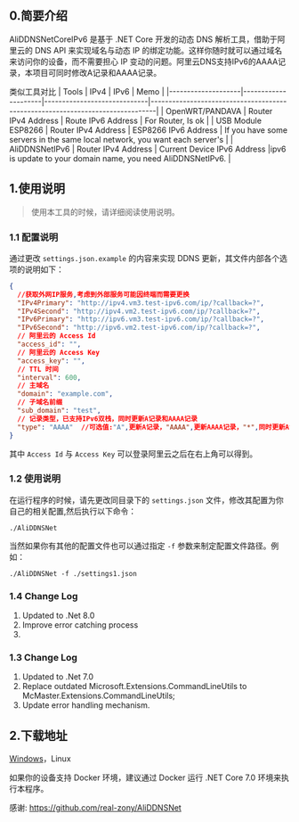 ## 0.简要介绍

AliDDNSNetCoreIPv6 是基于 .NET Core 开发的动态 DNS 解析工具，借助于阿里云的 DNS API 来实现域名与动态 IP 的绑定功能。这样你随时就可以通过域名来访问你的设备，而不需要担心 IP 变动的问题。阿里云DNS支持IPv6的AAAA记录，本项目可同时修改A记录和AAAA记录。

类似工具对比
| Tools              | IPv4                | IPv6                        | Memo                                                                          |
|--------------------|---------------------|-----------------------------|-------------------------------------------------------------------------------|
| OpenWRT/PANDAVA    | Router IPv4 Address | Route IPv6 Address          | For Router, Is ok                                                             |
| USB Module ESP8266 | Router IPv4 Address | ESP8266 IPv6 Address        |  If you have some servers in the same local network, you want each server's   |
| AliDDNSNetIPv6     | Router IPv4 Address | Current Device IPv6 Address |ipv6 is update to your domain name, you need AliDDNSNetIPv6.                   |

## 1.使用说明

> 使用本工具的时候，请详细阅读使用说明。

### 1.1 配置说明

通过更改 ```settings.json.example``` 的内容来实现 DDNS 更新，其文件内部各个选项的说明如下：

```json
{
  //获取外网IP服务,考虑到外部服务可能因终端而需要更换
  "IPv4Primary": "http://ipv4.vm3.test-ipv6.com/ip/?callback=?",
  "IPv4Second": "http://ipv4.vm2.test-ipv6.com/ip/?callback=?",
  "IPv6Primary": "http://ipv6.vm3.test-ipv6.com/ip/?callback=?",
  "IPv6Second": "http://ipv6.vm2.test-ipv6.com/ip/?callback=?",
  // 阿里云的 Access Id
  "access_id": "",
  // 阿里云的 Access Key
  "access_key": "",
  // TTL 时间
  "interval": 600,
  // 主域名
  "domain": "example.com",
  // 子域名前缀
  "sub_domain": "test",
  // 记录类型，已支持IPv6双栈，同时更新A记录和AAAA记录
  "type": "AAAA"  //可选值:"A",更新A记录，"AAAA",更新AAAA记录，"*",同时更新A记录和AAAA记录。
}
```

其中 ```Access Id``` 与 ```Access Key``` 可以登录阿里云之后在右上角可以得到。

### 1.2 使用说明

在运行程序的时候，请先更改同目录下的 ```settings.json``` 文件，修改其配置为你自己的相关配置,然后执行以下命令：

```shell
./AliDDNSNet
```

当然如果你有其他的配置文件也可以通过指定 ```-f``` 参数来制定配置文件路径。例如：

```shell
./AliDDNSNet -f ./settings1.json
```

### 1.4 Change Log
1. Updated to .Net 8.0
2. Improve error catching process
3. 
### 1.3 Change Log
1. Updated to .Net 7.0
2. Replace outdated Microsoft.Extensions.CommandLineUtils to McMaster.Extensions.CommandLineUtils;
3. Update error handling mechanism.

## 2.下载地址

[Windows](https://github.com/jopny/AliDDNSNetCoreIPv6/releases/download/v0.2.0/AliDDNSNetCoreIPv6-0.2.0.zip)，Linux

如果你的设备支持 Docker 环境，建议通过 Docker 运行 .NET Core 7.0 环境来执行本程序。

感谢:
https://github.com/real-zony/AliDDNSNet
